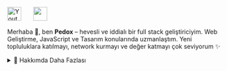 <a href="https://www.youtube.com/@sxhadedev"><img width="32px" alt="Youtube" title="Youtube" src="https://i.imgur.com/qiXu7b2.png"/></a>
  &#8287;&#8287;&#8287;&#8287;&#8287;
  <a href="https://discord.gg/react" alt="Topluluğumuza Katıl"><img width="32px" src="https://i.imgur.com/OViZO8J.png"/></a>
  &#8287;&#8287;&#8287;&#8287;&#8287;
<br/>

<p>

Merhaba 👋, ben **Pedox** – hevesli ve iddialı bir full stack geliştiriciyim. Web Geliştirme, JavaScript ve Tasarım konularında uzmanlaştım. Yeni topluluklara katılmayı, network kurmayı ve değer katmayı çok seviyorum ✨

<div>
<details>
  <summary>🧑 Hakkımda Daha Fazlası</summary>

🔭 Şu anda **harika** şeyler inşa etme yolculuğundayım

🌱 Şu anda **her şeyi** öğrenmeye çalışıyorum 🤓

🤝 **Katkı sağlayabileceğim projeler** arıyorum


💬 Bana açık kaynak, web geliştirme ve topluluk yönetimi hakkında sorular sorabilirsin

📫 Bana ulaşmak için: discord.gg/react

</details>

</p>
